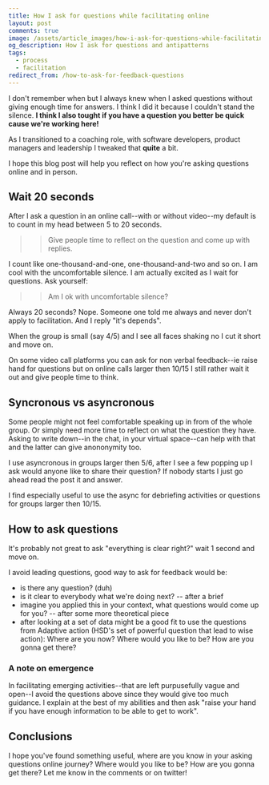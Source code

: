 ```yaml
---
title: How I ask for questions while facilitating online
layout: post
comments: true
image: /assets/article_images/how-i-ask-for-questions-while-facilitating-online/hero.jpg
og_description: How I ask for questions and antipatterns
tags:
  - process
  - facilitation
redirect_from: /how-to-ask-for-feedback-questions
---
```


I don't remember when but I always knew when I asked questions without giving enough time for answers. I think I did it because I couldn't stand the silence. **I think I also tought if you have a question you better be quick cause we're working here!**

As I transitioned to a coaching role, with software developers, product managers and leadership I tweaked that **quite** a bit.

I hope this blog post will help you reflect on how you're asking questions online and in person.

## Wait 20 seconds

After I ask a question in an online call--with or without video--my default is to count in my head between 5 to 20 seconds.

>> Give people time to reflect on the question and come up with replies.

I count like one-thousand-and-one, one-thousand-and-two and so on. I am cool with the uncomfortable silence. I am actually excited as I wait for questions. Ask yourself: 

>> Am I ok with uncomfortable silence?

Always 20 seconds? Nope. Someone one told me always and never don't apply to facilitation. And I reply "it's depends".

When the group is small (say 4/5) and I see all faces shaking no I cut it short and move on.

On some video call platforms you can ask for non verbal feedback--ie raise hand for questions but on online calls larger then 10/15 I still rather wait it out and give people time to think.

## Syncronous vs asyncronous

Some people might not feel comfortable speaking up in from of the whole group. Or simply need more time to reflect on what the question they have. Asking to write down--in the chat, in your virtual space--can help with that and the latter can give anononymity too.

I use asyncronous in groups larger then 5/6, after I see a few popping up I ask would anyone like to share their question? If nobody starts I just go ahead read the post it and answer.

I find especially useful to use the async for debriefing activities or questions for groups larger then 10/15.

## How to ask questions

It's probably not great to ask "everything is clear right?" wait 1 second and move on.

I avoid leading questions, good way to ask for feedback would be:

* is there any question? (duh)
* is it clear to everybody what we're doing next? -- after a brief
* imagine you applied this in your context, what questions would come up for you? -- after some more theoretical piece
* after looking at a set of data might be a good fit to use the questions from Adaptive action (HSD's set of powerful question that lead to wise action): Where are you now? Where would you like to be? How are you gonna get there?

### A note on emergence

In facilitating emerging activities--that are left purpusefully vague and open--I avoid the questions above since they would give too much guidance. I explain at the best of my abilities and then ask "raise your hand if you have enough information to be able to get to work".

## Conclusions

I hope you've found something useful, where are you know in your asking questions online journey? Where would you like to be? How are you gonna get there? Let me know in the comments or on twitter!